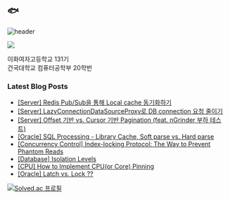 ## 🐟
![header](https://capsule-render.vercel.app/api?type=waving&color=0:FFFFFF,100:674b61&height=170&section=header)

<a href="https://hits.seeyoufarm.com"><img src="https://hits.seeyoufarm.com/api/count/incr/badge.svg?url=https%3A%2F%2Fgithub.com%2FeunaJung01&count_bg=%23674B61&title_bg=%23332A2A&icon=&icon_color=%23E7E7E7&title=hello&edge_flat=false"/></a>

이화여자고등학교 131기  
건국대학교 컴퓨터공학부 20학번

### Latest Blog Posts
- [[Server] Redis Pub/Sub을 통해 Local cache 동기화하기](http://eunajung01.tistory.com/172) <br/>
- [[Server] LazyConnectionDataSourceProxy로 DB connection 요청 줄이기](http://eunajung01.tistory.com/171) <br/>
- [[Server] Offset 기반 vs. Cursor 기반 Pagination (feat. nGrinder 부하 테스트)](http://eunajung01.tistory.com/170) <br/>
- [[Oracle] SQL Processing - Library Cache, Soft parse vs. Hard parse](http://eunajung01.tistory.com/168) <br/>
- [[Concurrency Control] Index-locking Protocol: The Way to Prevent Phantom Reads](http://eunajung01.tistory.com/167) <br/>
- [[Database] Isolation Levels](http://eunajung01.tistory.com/166) <br/>
- [[CPU] How to Implement CPU(or Core) Pinning](http://eunajung01.tistory.com/165) <br/>
- [[Oracle] Latch vs. Lock ??](http://eunajung01.tistory.com/164) <br/>

[![Solved.ac 프로필](http://mazassumnida.wtf/api/v2/generate_badge?boj=christinejung10)](https://solved.ac/christinejung10)
